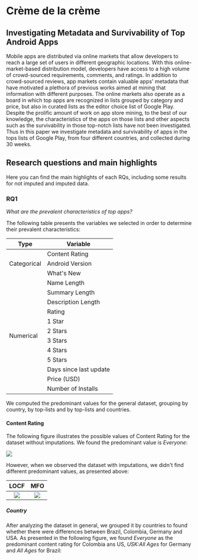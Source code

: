 # Crème de la crème
## Investigating Metadata and Survivability of Top Android Apps 

Mobile apps are distributed via online markets that allow developers to reach a large set of users in different geographic locations. With this online-market-based distribution model, developers have access to a high volume  of crowd-sourced requirements, comments, and ratings. In addition to crowd-sourced reviews, app markets contain valuable apps' metadata that have motivated a plethora of previous works  aimed at mining that information with different purposes. The online markets also operate as a board in which top apps are recognized in lists grouped by category and price, but also in curated lists as the editor choice list of Google Play. Despite the prolific amount of work on app store mining, to the best of our knowledge, the characteristics of the apps on those lists and other aspects such as the survivability in those top-notch lists have not been investigated. Thus in this paper we investigate metadata and survivability of apps in the tops lists of Google Play, from four different countries, and collected during 30 weeks. 

## Research questions and main highlights 
Here you can find the main highlights of each RQs, including some results for not imputed and imputed data.

### RQ1  
_What are the prevalent characteristics of top apps?_

The following table presents the variables we selected in order to determine their prevalent characteristics:   
  <table>
  <thead>
    <th>Type</th>
    <th>Variable</th>
  </thead>
  <tbody>
    <tr><td rowspan="3">Categorical</td><td>Content Rating</td></tr>
    <tr><td>Android Version</td></tr>
    <tr><td>What's New</td></tr>
    <tr><td rowspan="12">Numerical</td><td>Name Length</td></tr>
    <tr><td>Summary Length</td></tr>
    <tr><td>Description Length</td></tr>
    <tr><td>Rating</td></tr>
    <tr><td>1 Star</td></tr>
    <tr><td>2 Stars</td></tr>
    <tr><td>3 Stars</td></tr>
    <tr><td>4 Stars</td></tr>
    <tr><td>5 Stars</td></tr>
    <tr><td>Days since last update</td></tr>
    <tr><td>Price (USD)</td></tr>
    <tr><td>Number of Installs</td></tr>
  </tbody>
</table>

We computed the predominant values for the general dataset, grouping by country, by top-lists and by top-lists and countries.

#### Content Rating

The following figure illustrates the possible values of Content Rating for the dataset without imputations. We found the predominant value is _Everyone_:

![](/images/content_rating.png)  

However, when we observed the dataset with imputations, we didn't find different predominant values, as presented above:

 LOCF  | MFO 
:-------------------------:|:-------------------------:
![](/images/content_rating_locf.png) |![](/images/content_rating_mfo.png)


##### Country 

After analyzing the dataset in general, we grouped it by countries to found whether there were differences between Brazil, Colombia, Germany and USA. As presented in the following figure, we found _Everyone_ as the predominant content rating for Colombia ans US, _USK:All Ages_ for Germany and _All Ages_ for Brazil:

<script src="https://cdn.plot.ly/plotly-latest.min.js"></script>
<div id="dd797a7f-4647-44d8-bf1d-60544ffbb04a" class="plotly-graph-div" style="height:100%; width:100%;"></div>
<script type="text/javascript">
  window.PLOTLYENV=window.PLOTLYENV || {};
  if (document.getElementById("dd797a7f-4647-44d8-bf1d-60544ffbb04a")) {
  Plotly.newPlot(
  'dd797a7f-4647-44d8-bf1d-60544ffbb04a',
  [{"name": "br", "orientation": "h", "type": "bar", "x": [133118, 7079, 6333, 1516, 513, 126, 51], "y": ["All ages", "Rated 14+", "Rated 12+", "Rated 10+", "Rated 16+", "Rated 18+", "Unrated"]}, {"name": "co", "orientation": "h", "type": "bar", "x": [160332, 12807, 6672, 3018, 64, 34], "y": ["Everyone", "Teen", "Mature 17+", "Everyone 10+", "Unrated", "Adults only 18+"]}, {"name": "de", "orientation": "h", "type": "bar", "x": [146774, 8371, 5042, 3918, 1936, 51], "y": ["USK: All ages", "USK: Ages 12+", "USK: Ages 18+", "USK: Ages 6+", "USK: Ages 16+", "Unrated"]}, {"name": "us", "orientation": "h", "type": "bar", "x": [149275, 14338, 6508, 3007, 88, 70], "y": ["Everyone", "Teen", "Mature 17+", "Everyone 10+", "Adults only 18+", "Unrated"]}],
                        {"template": {"data": {"bar": [{"error_x": {"color": "#2a3f5f"}, "error_y": {"color": "#2a3f5f"}, "marker": {"line": {"color": "#E5ECF6", "width": 0.5}}, "type": "bar"}], "barpolar": [{"marker": {"line": {"color": "#E5ECF6", "width": 0.5}}, "type": "barpolar"}], "carpet": [{"aaxis": {"endlinecolor": "#2a3f5f", "gridcolor": "white", "linecolor": "white", "minorgridcolor": "white", "startlinecolor": "#2a3f5f"}, "baxis": {"endlinecolor": "#2a3f5f", "gridcolor": "white", "linecolor": "white", "minorgridcolor": "white", "startlinecolor": "#2a3f5f"}, "type": "carpet"}], "choropleth": [{"colorbar": {"outlinewidth": 0, "ticks": ""}, "type": "choropleth"}], "contour": [{"colorbar": {"outlinewidth": 0, "ticks": ""}, "colorscale": [[0.0, "#0d0887"], [0.1111111111111111, "#46039f"], [0.2222222222222222, "#7201a8"], [0.3333333333333333, "#9c179e"], [0.4444444444444444, "#bd3786"], [0.5555555555555556, "#d8576b"], [0.6666666666666666, "#ed7953"], [0.7777777777777778, "#fb9f3a"], [0.8888888888888888, "#fdca26"], [1.0, "#f0f921"]], "type": "contour"}], "contourcarpet": [{"colorbar": {"outlinewidth": 0, "ticks": ""}, "type": "contourcarpet"}], "heatmap": [{"colorbar": {"outlinewidth": 0, "ticks": ""}, "colorscale": [[0.0, "#0d0887"], [0.1111111111111111, "#46039f"], [0.2222222222222222, "#7201a8"], [0.3333333333333333, "#9c179e"], [0.4444444444444444, "#bd3786"], [0.5555555555555556, "#d8576b"], [0.6666666666666666, "#ed7953"], [0.7777777777777778, "#fb9f3a"], [0.8888888888888888, "#fdca26"], [1.0, "#f0f921"]], "type": "heatmap"}], "heatmapgl": [{"colorbar": {"outlinewidth": 0, "ticks": ""}, "colorscale": [[0.0, "#0d0887"], [0.1111111111111111, "#46039f"], [0.2222222222222222, "#7201a8"], [0.3333333333333333, "#9c179e"], [0.4444444444444444, "#bd3786"], [0.5555555555555556, "#d8576b"], [0.6666666666666666, "#ed7953"], [0.7777777777777778, "#fb9f3a"], [0.8888888888888888, "#fdca26"], [1.0, "#f0f921"]], "type": "heatmapgl"}], "histogram": [{"marker": {"colorbar": {"outlinewidth": 0, "ticks": ""}}, "type": "histogram"}], "histogram2d": [{"colorbar": {"outlinewidth": 0, "ticks": ""}, "colorscale": [[0.0, "#0d0887"], [0.1111111111111111, "#46039f"], [0.2222222222222222, "#7201a8"], [0.3333333333333333, "#9c179e"], [0.4444444444444444, "#bd3786"], [0.5555555555555556, "#d8576b"], [0.6666666666666666, "#ed7953"], [0.7777777777777778, "#fb9f3a"], [0.8888888888888888, "#fdca26"], [1.0, "#f0f921"]], "type": "histogram2d"}], "histogram2dcontour": [{"colorbar": {"outlinewidth": 0, "ticks": ""}, "colorscale": [[0.0, "#0d0887"], [0.1111111111111111, "#46039f"], [0.2222222222222222, "#7201a8"], [0.3333333333333333, "#9c179e"], [0.4444444444444444, "#bd3786"], [0.5555555555555556, "#d8576b"], [0.6666666666666666, "#ed7953"], [0.7777777777777778, "#fb9f3a"], [0.8888888888888888, "#fdca26"], [1.0, "#f0f921"]], "type": "histogram2dcontour"}], "mesh3d": [{"colorbar": {"outlinewidth": 0, "ticks": ""}, "type": "mesh3d"}], "parcoords": [{"line": {"colorbar": {"outlinewidth": 0, "ticks": ""}}, "type": "parcoords"}], "pie": [{"automargin": true, "type": "pie"}], "scatter": [{"marker": {"colorbar": {"outlinewidth": 0, "ticks": ""}}, "type": "scatter"}], "scatter3d": [{"line": {"colorbar": {"outlinewidth": 0, "ticks": ""}}, "marker": {"colorbar": {"outlinewidth": 0, "ticks": ""}}, "type": "scatter3d"}], "scattercarpet": [{"marker": {"colorbar": {"outlinewidth": 0, "ticks": ""}}, "type": "scattercarpet"}], "scattergeo": [{"marker": {"colorbar": {"outlinewidth": 0, "ticks": ""}}, "type": "scattergeo"}], "scattergl": [{"marker": {"colorbar": {"outlinewidth": 0, "ticks": ""}}, "type": "scattergl"}], "scattermapbox": [{"marker": {"colorbar": {"outlinewidth": 0, "ticks": ""}}, "type": "scattermapbox"}], "scatterpolar": [{"marker": {"colorbar": {"outlinewidth": 0, "ticks": ""}}, "type": "scatterpolar"}], "scatterpolargl": [{"marker": {"colorbar": {"outlinewidth": 0, "ticks": ""}}, "type": "scatterpolargl"}], "scatterternary": [{"marker": {"colorbar": {"outlinewidth": 0, "ticks": ""}}, "type": "scatterternary"}], "surface": [{"colorbar": {"outlinewidth": 0, "ticks": ""}, "colorscale": [[0.0, "#0d0887"], [0.1111111111111111, "#46039f"], [0.2222222222222222, "#7201a8"], [0.3333333333333333, "#9c179e"], [0.4444444444444444, "#bd3786"], [0.5555555555555556, "#d8576b"], [0.6666666666666666, "#ed7953"], [0.7777777777777778, "#fb9f3a"], [0.8888888888888888, "#fdca26"], [1.0, "#f0f921"]], "type": "surface"}], "table": [{"cells": {"fill": {"color": "#EBF0F8"}, "line": {"color": "white"}}, "header": {"fill": {"color": "#C8D4E3"}, "line": {"color": "white"}}, "type": "table"}]}, "layout": {"annotationdefaults": {"arrowcolor": "#2a3f5f", "arrowhead": 0, "arrowwidth": 1}, "coloraxis": {"colorbar": {"outlinewidth": 0, "ticks": ""}}, "colorscale": {"diverging": [[0, "#8e0152"], [0.1, "#c51b7d"], [0.2, "#de77ae"], [0.3, "#f1b6da"], [0.4, "#fde0ef"], [0.5, "#f7f7f7"], [0.6, "#e6f5d0"], [0.7, "#b8e186"], [0.8, "#7fbc41"], [0.9, "#4d9221"], [1, "#276419"]], "sequential": [[0.0, "#0d0887"], [0.1111111111111111, "#46039f"], [0.2222222222222222, "#7201a8"], [0.3333333333333333, "#9c179e"], [0.4444444444444444, "#bd3786"], [0.5555555555555556, "#d8576b"], [0.6666666666666666, "#ed7953"], [0.7777777777777778, "#fb9f3a"], [0.8888888888888888, "#fdca26"], [1.0, "#f0f921"]], "sequentialminus": [[0.0, "#0d0887"], [0.1111111111111111, "#46039f"], [0.2222222222222222, "#7201a8"], [0.3333333333333333, "#9c179e"], [0.4444444444444444, "#bd3786"], [0.5555555555555556, "#d8576b"], [0.6666666666666666, "#ed7953"], [0.7777777777777778, "#fb9f3a"], [0.8888888888888888, "#fdca26"], [1.0, "#f0f921"]]}, "colorway": ["#636efa", "#EF553B", "#00cc96", "#ab63fa", "#FFA15A", "#19d3f3", "#FF6692", "#B6E880", "#FF97FF", "#FECB52"], "font": {"color": "#2a3f5f"}, "geo": {"bgcolor": "white", "lakecolor": "white", "landcolor": "#E5ECF6", "showlakes": true, "showland": true, "subunitcolor": "white"}, "hoverlabel": {"align": "left"}, "hovermode": "closest", "mapbox": {"style": "light"}, "paper_bgcolor": "white", "plot_bgcolor": "#E5ECF6", "polar": {"angularaxis": {"gridcolor": "white", "linecolor": "white", "ticks": ""}, "bgcolor": "#E5ECF6", "radialaxis": {"gridcolor": "white", "linecolor": "white", "ticks": ""}}, "scene": {"xaxis": {"backgroundcolor": "#E5ECF6", "gridcolor": "white", "gridwidth": 2, "linecolor": "white", "showbackground": true, "ticks": "", "zerolinecolor": "white"}, "yaxis": {"backgroundcolor": "#E5ECF6", "gridcolor": "white", "gridwidth": 2, "linecolor": "white", "showbackground": true, "ticks": "", "zerolinecolor": "white"}, "zaxis": {"backgroundcolor": "#E5ECF6", "gridcolor": "white", "gridwidth": 2, "linecolor": "white", "showbackground": true, "ticks": "", "zerolinecolor": "white"}}, "shapedefaults": {"line": {"color": "#2a3f5f"}}, "ternary": {"aaxis": {"gridcolor": "white", "linecolor": "white", "ticks": ""}, "baxis": {"gridcolor": "white", "linecolor": "white", "ticks": ""}, "bgcolor": "#E5ECF6", "caxis": {"gridcolor": "white", "linecolor": "white", "ticks": ""}}, "title": {"x": 0.05}, "xaxis": {"automargin": true, "gridcolor": "white", "linecolor": "white", "ticks": "", "title": {"standoff": 15}, "zerolinecolor": "white", "zerolinewidth": 2}, "yaxis": {"automargin": true, "gridcolor": "white", "linecolor": "white", "ticks": "", "title": {"standoff": 15}, "zerolinecolor": "white", "zerolinewidth": 2}}}, "title": {"text": "Content Rating"}, "updatemenus": [{"buttons": [{"args": [{"visible": [true, true, true, true]}], "label": "All", "method": "update"}, {"args": [{"visible": [true, false, false, false]}], "label": "br", "method": "update"}, {"args": [{"visible": [false, true, false, false]}], "label": "co", "method": "update"}, {"args": [{"visible": [false, false, true, false]}], "label": "de", "method": "update"}, {"args": [{"visible": [false, false, false, true]}], "label": "us", "method": "update"}], "direction": "down", "pad": {"r": 10, "t": 10}, "showactive": true, "x": 0.1, "xanchor": "left", "y": 1.1, "yanchor": "top"}]},
                        {"responsive": true}
                    )
                };                
</script>

Nevertheless, the predominant values for the dataset with imputations is the same:

- Content Rating, grouped by country, possible values for dataset with LOCF imputation can be found here: [Content Rating LOCF](https://htmlpreview.github.io/?https://github.com/cremedelacremetop/cremedelacreme/blob/gh-pages/htmls/LOCF_content_rating_country.html)

- Content Rating, grouped by country, possible values for dataset with MFO imputation can be found here: [Content Rating MFO](https://htmlpreview.github.io/?https://github.com/cremedelacremetop/cremedelacreme/blob/gh-pages/htmls/MFO_content_rating_country.html)

##### Top-lists

Similarly, when analyzing by top-lists, we analyzed if Top free, Top selling and the Editor choice had differences. We found the predominant content rating is _Everyone_ for all top-lists, as depicted in the following figure:


<script src="https://cdn.plot.ly/plotly-latest.min.js"></script>
<div id="51b537f9-a62a-4aa3-9494-c23348ac90b1" class="plotly-graph-div" style="height:100%; width:100%;"></div>
<script type="text/javascript">
           window.PLOTLYENV=window.PLOTLYENV || {};
           if (document.getElementById("51b537f9-a62a-4aa3-9494-c23348ac90b1")) {
           Plotly.newPlot(
           '51b537f9-a62a-4aa3-9494-c23348ac90b1',
           [{"name": "editorChoice", "orientation": "h", "type": "bar", "x": [2153, 1099, 1047, 328, 152, 118, 90, 58, 29, 26], "y": ["Everyone", "All ages", "USK: All ages", "Teen", "USK: Ages 12+", "Rated 12+", "USK: Ages 16+", "Rated 14+", "Rated 16+", "Everyone 10+"]}, {"name": "topFree", "orientation": "h", "type": "bar", "x": [164394, 84768, 83459, 19080, 10067, 6370, 6056, 5180, 4312, 3644, 3009, 1536, 925, 341, 127, 116, 40], "y": ["Everyone", "All ages", "USK: All ages", "Teen", "Mature 17+", "USK: Ages 12+", "Rated 14+", "Rated 12+", "USK: Ages 18+", "Everyone 10+", "USK: Ages 6+", "USK: Ages 16+", "Rated 10+", "Rated 16+", "Unrated", "Adults only 18+", "Rated 18+"]}, {"name": "topSelling", "orientation": "h", "type": "bar", "x": [143060, 62268, 47251, 7737, 3113, 2355, 1849, 1035, 965, 909, 730, 591, 310, 143, 109, 86, 6], "y": ["Everyone", "USK: All ages", "All ages", "Teen", "Mature 17+", "Everyone 10+", "USK: Ages 12+", "Rated 12+", "Rated 14+", "USK: Ages 6+", "USK: Ages 18+", "Rated 10+", "USK: Ages 16+", "Rated 16+", "Unrated", "Rated 18+", "Adults only 18+"]}],
                        {"template": {"data": {"bar": [{"error_x": {"color": "#2a3f5f"}, "error_y": {"color": "#2a3f5f"}, "marker": {"line": {"color": "#E5ECF6", "width": 0.5}}, "type": "bar"}], "barpolar": [{"marker": {"line": {"color": "#E5ECF6", "width": 0.5}}, "type": "barpolar"}], "carpet": [{"aaxis": {"endlinecolor": "#2a3f5f", "gridcolor": "white", "linecolor": "white", "minorgridcolor": "white", "startlinecolor": "#2a3f5f"}, "baxis": {"endlinecolor": "#2a3f5f", "gridcolor": "white", "linecolor": "white", "minorgridcolor": "white", "startlinecolor": "#2a3f5f"}, "type": "carpet"}], "choropleth": [{"colorbar": {"outlinewidth": 0, "ticks": ""}, "type": "choropleth"}], "contour": [{"colorbar": {"outlinewidth": 0, "ticks": ""}, "colorscale": [[0.0, "#0d0887"], [0.1111111111111111, "#46039f"], [0.2222222222222222, "#7201a8"], [0.3333333333333333, "#9c179e"], [0.4444444444444444, "#bd3786"], [0.5555555555555556, "#d8576b"], [0.6666666666666666, "#ed7953"], [0.7777777777777778, "#fb9f3a"], [0.8888888888888888, "#fdca26"], [1.0, "#f0f921"]], "type": "contour"}], "contourcarpet": [{"colorbar": {"outlinewidth": 0, "ticks": ""}, "type": "contourcarpet"}], "heatmap": [{"colorbar": {"outlinewidth": 0, "ticks": ""}, "colorscale": [[0.0, "#0d0887"], [0.1111111111111111, "#46039f"], [0.2222222222222222, "#7201a8"], [0.3333333333333333, "#9c179e"], [0.4444444444444444, "#bd3786"], [0.5555555555555556, "#d8576b"], [0.6666666666666666, "#ed7953"], [0.7777777777777778, "#fb9f3a"], [0.8888888888888888, "#fdca26"], [1.0, "#f0f921"]], "type": "heatmap"}], "heatmapgl": [{"colorbar": {"outlinewidth": 0, "ticks": ""}, "colorscale": [[0.0, "#0d0887"], [0.1111111111111111, "#46039f"], [0.2222222222222222, "#7201a8"], [0.3333333333333333, "#9c179e"], [0.4444444444444444, "#bd3786"], [0.5555555555555556, "#d8576b"], [0.6666666666666666, "#ed7953"], [0.7777777777777778, "#fb9f3a"], [0.8888888888888888, "#fdca26"], [1.0, "#f0f921"]], "type": "heatmapgl"}], "histogram": [{"marker": {"colorbar": {"outlinewidth": 0, "ticks": ""}}, "type": "histogram"}], "histogram2d": [{"colorbar": {"outlinewidth": 0, "ticks": ""}, "colorscale": [[0.0, "#0d0887"], [0.1111111111111111, "#46039f"], [0.2222222222222222, "#7201a8"], [0.3333333333333333, "#9c179e"], [0.4444444444444444, "#bd3786"], [0.5555555555555556, "#d8576b"], [0.6666666666666666, "#ed7953"], [0.7777777777777778, "#fb9f3a"], [0.8888888888888888, "#fdca26"], [1.0, "#f0f921"]], "type": "histogram2d"}], "histogram2dcontour": [{"colorbar": {"outlinewidth": 0, "ticks": ""}, "colorscale": [[0.0, "#0d0887"], [0.1111111111111111, "#46039f"], [0.2222222222222222, "#7201a8"], [0.3333333333333333, "#9c179e"], [0.4444444444444444, "#bd3786"], [0.5555555555555556, "#d8576b"], [0.6666666666666666, "#ed7953"], [0.7777777777777778, "#fb9f3a"], [0.8888888888888888, "#fdca26"], [1.0, "#f0f921"]], "type": "histogram2dcontour"}], "mesh3d": [{"colorbar": {"outlinewidth": 0, "ticks": ""}, "type": "mesh3d"}], "parcoords": [{"line": {"colorbar": {"outlinewidth": 0, "ticks": ""}}, "type": "parcoords"}], "pie": [{"automargin": true, "type": "pie"}], "scatter": [{"marker": {"colorbar": {"outlinewidth": 0, "ticks": ""}}, "type": "scatter"}], "scatter3d": [{"line": {"colorbar": {"outlinewidth": 0, "ticks": ""}}, "marker": {"colorbar": {"outlinewidth": 0, "ticks": ""}}, "type": "scatter3d"}], "scattercarpet": [{"marker": {"colorbar": {"outlinewidth": 0, "ticks": ""}}, "type": "scattercarpet"}], "scattergeo": [{"marker": {"colorbar": {"outlinewidth": 0, "ticks": ""}}, "type": "scattergeo"}], "scattergl": [{"marker": {"colorbar": {"outlinewidth": 0, "ticks": ""}}, "type": "scattergl"}], "scattermapbox": [{"marker": {"colorbar": {"outlinewidth": 0, "ticks": ""}}, "type": "scattermapbox"}], "scatterpolar": [{"marker": {"colorbar": {"outlinewidth": 0, "ticks": ""}}, "type": "scatterpolar"}], "scatterpolargl": [{"marker": {"colorbar": {"outlinewidth": 0, "ticks": ""}}, "type": "scatterpolargl"}], "scatterternary": [{"marker": {"colorbar": {"outlinewidth": 0, "ticks": ""}}, "type": "scatterternary"}], "surface": [{"colorbar": {"outlinewidth": 0, "ticks": ""}, "colorscale": [[0.0, "#0d0887"], [0.1111111111111111, "#46039f"], [0.2222222222222222, "#7201a8"], [0.3333333333333333, "#9c179e"], [0.4444444444444444, "#bd3786"], [0.5555555555555556, "#d8576b"], [0.6666666666666666, "#ed7953"], [0.7777777777777778, "#fb9f3a"], [0.8888888888888888, "#fdca26"], [1.0, "#f0f921"]], "type": "surface"}], "table": [{"cells": {"fill": {"color": "#EBF0F8"}, "line": {"color": "white"}}, "header": {"fill": {"color": "#C8D4E3"}, "line": {"color": "white"}}, "type": "table"}]}, "layout": {"annotationdefaults": {"arrowcolor": "#2a3f5f", "arrowhead": 0, "arrowwidth": 1}, "coloraxis": {"colorbar": {"outlinewidth": 0, "ticks": ""}}, "colorscale": {"diverging": [[0, "#8e0152"], [0.1, "#c51b7d"], [0.2, "#de77ae"], [0.3, "#f1b6da"], [0.4, "#fde0ef"], [0.5, "#f7f7f7"], [0.6, "#e6f5d0"], [0.7, "#b8e186"], [0.8, "#7fbc41"], [0.9, "#4d9221"], [1, "#276419"]], "sequential": [[0.0, "#0d0887"], [0.1111111111111111, "#46039f"], [0.2222222222222222, "#7201a8"], [0.3333333333333333, "#9c179e"], [0.4444444444444444, "#bd3786"], [0.5555555555555556, "#d8576b"], [0.6666666666666666, "#ed7953"], [0.7777777777777778, "#fb9f3a"], [0.8888888888888888, "#fdca26"], [1.0, "#f0f921"]], "sequentialminus": [[0.0, "#0d0887"], [0.1111111111111111, "#46039f"], [0.2222222222222222, "#7201a8"], [0.3333333333333333, "#9c179e"], [0.4444444444444444, "#bd3786"], [0.5555555555555556, "#d8576b"], [0.6666666666666666, "#ed7953"], [0.7777777777777778, "#fb9f3a"], [0.8888888888888888, "#fdca26"], [1.0, "#f0f921"]]}, "colorway": ["#636efa", "#EF553B", "#00cc96", "#ab63fa", "#FFA15A", "#19d3f3", "#FF6692", "#B6E880", "#FF97FF", "#FECB52"], "font": {"color": "#2a3f5f"}, "geo": {"bgcolor": "white", "lakecolor": "white", "landcolor": "#E5ECF6", "showlakes": true, "showland": true, "subunitcolor": "white"}, "hoverlabel": {"align": "left"}, "hovermode": "closest", "mapbox": {"style": "light"}, "paper_bgcolor": "white", "plot_bgcolor": "#E5ECF6", "polar": {"angularaxis": {"gridcolor": "white", "linecolor": "white", "ticks": ""}, "bgcolor": "#E5ECF6", "radialaxis": {"gridcolor": "white", "linecolor": "white", "ticks": ""}}, "scene": {"xaxis": {"backgroundcolor": "#E5ECF6", "gridcolor": "white", "gridwidth": 2, "linecolor": "white", "showbackground": true, "ticks": "", "zerolinecolor": "white"}, "yaxis": {"backgroundcolor": "#E5ECF6", "gridcolor": "white", "gridwidth": 2, "linecolor": "white", "showbackground": true, "ticks": "", "zerolinecolor": "white"}, "zaxis": {"backgroundcolor": "#E5ECF6", "gridcolor": "white", "gridwidth": 2, "linecolor": "white", "showbackground": true, "ticks": "", "zerolinecolor": "white"}}, "shapedefaults": {"line": {"color": "#2a3f5f"}}, "ternary": {"aaxis": {"gridcolor": "white", "linecolor": "white", "ticks": ""}, "baxis": {"gridcolor": "white", "linecolor": "white", "ticks": ""}, "bgcolor": "#E5ECF6", "caxis": {"gridcolor": "white", "linecolor": "white", "ticks": ""}}, "title": {"x": 0.05}, "xaxis": {"automargin": true, "gridcolor": "white", "linecolor": "white", "ticks": "", "title": {"standoff": 15}, "zerolinecolor": "white", "zerolinewidth": 2}, "yaxis": {"automargin": true, "gridcolor": "white", "linecolor": "white", "ticks": "", "title": {"standoff": 15}, "zerolinecolor": "white", "zerolinewidth": 2}}}, "title": {"text": "Content Rating"}, "updatemenus": [{"buttons": [{"args": [{"visible": [true, true, true]}], "label": "All", "method": "update"}, {"args": [{"visible": [true, false, false]}], "label": "editorChoice", "method": "update"}, {"args": [{"visible": [false, true, false]}], "label": "topFree", "method": "update"}, {"args": [{"visible": [false, false, true]}], "label": "topSelling", "method": "update"}], "direction": "down", "pad": {"r": 10, "t": 10}, "showactive": true, "x": 0.1, "xanchor": "left", "y": 1.1, "yanchor": "top"}]},
                        {"responsive": true}
                    )
                };                
</script>

In addition, we found the same predominant content rating when using the dataset with imputations:

- Content Rating, grouped by top, possible values for dataset with MFO imputation can be found here: [Content Rating MFO](https://htmlpreview.github.io/?https://github.com/cremedelacremetop/cremedelacreme/blob/gh-pages/htmls/MFO_content_rating_top.html)

- Content Rating, grouped by top, possible values for dataset with LOCF imputation can be found here: [Content Rating LOCF](https://htmlpreview.github.io/?https://github.com/cremedelacremetop/cremedelacreme/blob/gh-pages/htmls/LOCF_content_rating_top.html)

In conclusion, no matter if we are analyzing Top Free, Top selling or Editor choice, the predominant content rating is _Everyone_.

##### Country and Top-lists

Finally, we grouped by country and top-lists, as depicted in the following figure:

<script src="https://cdn.plot.ly/plotly-latest.min.js"></script>
<div id="33e79995-a3f0-4756-8d03-2cbcf2ad3c4e" class="plotly-graph-div" style="height:100%; width:100%;"></div>
<script type="text/javascript">
  window.PLOTLYENV=window.PLOTLYENV || {};
  if (document.getElementById("33e79995-a3f0-4756-8d03-2cbcf2ad3c4e")) {
  Plotly.newPlot(
  '33e79995-a3f0-4756-8d03-2cbcf2ad3c4e',
  [{"name": "('editorChoice', 'br')", "orientation": "h", "type": "bar", "x": [1099, 118, 58, 29], "y": ["All ages", "Rated 12+", "Rated 14+", "Rated 16+"]}, {"name": "('editorChoice', 'co')", "orientation": "h", "type": "bar", "x": [976, 164, 13], "y": ["Everyone", "Teen", "Everyone 10+"]}, {"name": "('editorChoice', 'de')", "orientation": "h", "type": "bar", "x": [1047, 152, 90], "y": ["USK: All ages", "USK: Ages 12+", "USK: Ages 16+"]}, {"name": "('editorChoice', 'us')", "orientation": "h", "type": "bar", "x": [1177, 164, 13], "y": ["Everyone", "Teen", "Everyone 10+"]}, {"name": "('topFree', 'br')", "orientation": "h", "type": "bar", "x": [84768, 6056, 5180, 925, 341, 40, 32], "y": ["All ages", "Rated 14+", "Rated 12+", "Rated 10+", "Rated 16+", "Rated 18+", "Unrated"]}, {"name": "('topFree', 'co')", "orientation": "h", "type": "bar", "x": [83071, 8570, 5031, 1811, 29, 28], "y": ["Everyone", "Teen", "Mature 17+", "Everyone 10+", "Adults only 18+", "Unrated"]}, {"name": "('topFree', 'de')", "orientation": "h", "type": "bar", "x": [83459, 6370, 4312, 3009, 1536, 34], "y": ["USK: All ages", "USK: Ages 12+", "USK: Ages 18+", "USK: Ages 6+", "USK: Ages 16+", "Unrated"]}, {"name": "('topFree', 'us')", "orientation": "h", "type": "bar", "x": [81323, 10510, 5036, 1833, 87, 33], "y": ["Everyone", "Teen", "Mature 17+", "Everyone 10+", "Adults only 18+", "Unrated"]}, {"name": "('topSelling', 'br')", "orientation": "h", "type": "bar", "x": [47251, 1035, 965, 591, 143, 86, 19], "y": ["All ages", "Rated 12+", "Rated 14+", "Rated 10+", "Rated 16+", "Rated 18+", "Unrated"]}, {"name": "('topSelling', 'co')", "orientation": "h", "type": "bar", "x": [76285, 4073, 1641, 1194, 36, 5], "y": ["Everyone", "Teen", "Mature 17+", "Everyone 10+", "Unrated", "Adults only 18+"]}, {"name": "('topSelling', 'de')", "orientation": "h", "type": "bar", "x": [62268, 1849, 909, 730, 310, 17], "y": ["USK: All ages", "USK: Ages 12+", "USK: Ages 6+", "USK: Ages 18+", "USK: Ages 16+", "Unrated"]}, {"name": "('topSelling', 'us')", "orientation": "h", "type": "bar", "x": [66775, 3664, 1472, 1161, 37, 1], "y": ["Everyone", "Teen", "Mature 17+", "Everyone 10+", "Unrated", "Adults only 18+"]}],
                        {"template": {"data": {"bar": [{"error_x": {"color": "#2a3f5f"}, "error_y": {"color": "#2a3f5f"}, "marker": {"line": {"color": "#E5ECF6", "width": 0.5}}, "type": "bar"}], "barpolar": [{"marker": {"line": {"color": "#E5ECF6", "width": 0.5}}, "type": "barpolar"}], "carpet": [{"aaxis": {"endlinecolor": "#2a3f5f", "gridcolor": "white", "linecolor": "white", "minorgridcolor": "white", "startlinecolor": "#2a3f5f"}, "baxis": {"endlinecolor": "#2a3f5f", "gridcolor": "white", "linecolor": "white", "minorgridcolor": "white", "startlinecolor": "#2a3f5f"}, "type": "carpet"}], "choropleth": [{"colorbar": {"outlinewidth": 0, "ticks": ""}, "type": "choropleth"}], "contour": [{"colorbar": {"outlinewidth": 0, "ticks": ""}, "colorscale": [[0.0, "#0d0887"], [0.1111111111111111, "#46039f"], [0.2222222222222222, "#7201a8"], [0.3333333333333333, "#9c179e"], [0.4444444444444444, "#bd3786"], [0.5555555555555556, "#d8576b"], [0.6666666666666666, "#ed7953"], [0.7777777777777778, "#fb9f3a"], [0.8888888888888888, "#fdca26"], [1.0, "#f0f921"]], "type": "contour"}], "contourcarpet": [{"colorbar": {"outlinewidth": 0, "ticks": ""}, "type": "contourcarpet"}], "heatmap": [{"colorbar": {"outlinewidth": 0, "ticks": ""}, "colorscale": [[0.0, "#0d0887"], [0.1111111111111111, "#46039f"], [0.2222222222222222, "#7201a8"], [0.3333333333333333, "#9c179e"], [0.4444444444444444, "#bd3786"], [0.5555555555555556, "#d8576b"], [0.6666666666666666, "#ed7953"], [0.7777777777777778, "#fb9f3a"], [0.8888888888888888, "#fdca26"], [1.0, "#f0f921"]], "type": "heatmap"}], "heatmapgl": [{"colorbar": {"outlinewidth": 0, "ticks": ""}, "colorscale": [[0.0, "#0d0887"], [0.1111111111111111, "#46039f"], [0.2222222222222222, "#7201a8"], [0.3333333333333333, "#9c179e"], [0.4444444444444444, "#bd3786"], [0.5555555555555556, "#d8576b"], [0.6666666666666666, "#ed7953"], [0.7777777777777778, "#fb9f3a"], [0.8888888888888888, "#fdca26"], [1.0, "#f0f921"]], "type": "heatmapgl"}], "histogram": [{"marker": {"colorbar": {"outlinewidth": 0, "ticks": ""}}, "type": "histogram"}], "histogram2d": [{"colorbar": {"outlinewidth": 0, "ticks": ""}, "colorscale": [[0.0, "#0d0887"], [0.1111111111111111, "#46039f"], [0.2222222222222222, "#7201a8"], [0.3333333333333333, "#9c179e"], [0.4444444444444444, "#bd3786"], [0.5555555555555556, "#d8576b"], [0.6666666666666666, "#ed7953"], [0.7777777777777778, "#fb9f3a"], [0.8888888888888888, "#fdca26"], [1.0, "#f0f921"]], "type": "histogram2d"}], "histogram2dcontour": [{"colorbar": {"outlinewidth": 0, "ticks": ""}, "colorscale": [[0.0, "#0d0887"], [0.1111111111111111, "#46039f"], [0.2222222222222222, "#7201a8"], [0.3333333333333333, "#9c179e"], [0.4444444444444444, "#bd3786"], [0.5555555555555556, "#d8576b"], [0.6666666666666666, "#ed7953"], [0.7777777777777778, "#fb9f3a"], [0.8888888888888888, "#fdca26"], [1.0, "#f0f921"]], "type": "histogram2dcontour"}], "mesh3d": [{"colorbar": {"outlinewidth": 0, "ticks": ""}, "type": "mesh3d"}], "parcoords": [{"line": {"colorbar": {"outlinewidth": 0, "ticks": ""}}, "type": "parcoords"}], "pie": [{"automargin": true, "type": "pie"}], "scatter": [{"marker": {"colorbar": {"outlinewidth": 0, "ticks": ""}}, "type": "scatter"}], "scatter3d": [{"line": {"colorbar": {"outlinewidth": 0, "ticks": ""}}, "marker": {"colorbar": {"outlinewidth": 0, "ticks": ""}}, "type": "scatter3d"}], "scattercarpet": [{"marker": {"colorbar": {"outlinewidth": 0, "ticks": ""}}, "type": "scattercarpet"}], "scattergeo": [{"marker": {"colorbar": {"outlinewidth": 0, "ticks": ""}}, "type": "scattergeo"}], "scattergl": [{"marker": {"colorbar": {"outlinewidth": 0, "ticks": ""}}, "type": "scattergl"}], "scattermapbox": [{"marker": {"colorbar": {"outlinewidth": 0, "ticks": ""}}, "type": "scattermapbox"}], "scatterpolar": [{"marker": {"colorbar": {"outlinewidth": 0, "ticks": ""}}, "type": "scatterpolar"}], "scatterpolargl": [{"marker": {"colorbar": {"outlinewidth": 0, "ticks": ""}}, "type": "scatterpolargl"}], "scatterternary": [{"marker": {"colorbar": {"outlinewidth": 0, "ticks": ""}}, "type": "scatterternary"}], "surface": [{"colorbar": {"outlinewidth": 0, "ticks": ""}, "colorscale": [[0.0, "#0d0887"], [0.1111111111111111, "#46039f"], [0.2222222222222222, "#7201a8"], [0.3333333333333333, "#9c179e"], [0.4444444444444444, "#bd3786"], [0.5555555555555556, "#d8576b"], [0.6666666666666666, "#ed7953"], [0.7777777777777778, "#fb9f3a"], [0.8888888888888888, "#fdca26"], [1.0, "#f0f921"]], "type": "surface"}], "table": [{"cells": {"fill": {"color": "#EBF0F8"}, "line": {"color": "white"}}, "header": {"fill": {"color": "#C8D4E3"}, "line": {"color": "white"}}, "type": "table"}]}, "layout": {"annotationdefaults": {"arrowcolor": "#2a3f5f", "arrowhead": 0, "arrowwidth": 1}, "coloraxis": {"colorbar": {"outlinewidth": 0, "ticks": ""}}, "colorscale": {"diverging": [[0, "#8e0152"], [0.1, "#c51b7d"], [0.2, "#de77ae"], [0.3, "#f1b6da"], [0.4, "#fde0ef"], [0.5, "#f7f7f7"], [0.6, "#e6f5d0"], [0.7, "#b8e186"], [0.8, "#7fbc41"], [0.9, "#4d9221"], [1, "#276419"]], "sequential": [[0.0, "#0d0887"], [0.1111111111111111, "#46039f"], [0.2222222222222222, "#7201a8"], [0.3333333333333333, "#9c179e"], [0.4444444444444444, "#bd3786"], [0.5555555555555556, "#d8576b"], [0.6666666666666666, "#ed7953"], [0.7777777777777778, "#fb9f3a"], [0.8888888888888888, "#fdca26"], [1.0, "#f0f921"]], "sequentialminus": [[0.0, "#0d0887"], [0.1111111111111111, "#46039f"], [0.2222222222222222, "#7201a8"], [0.3333333333333333, "#9c179e"], [0.4444444444444444, "#bd3786"], [0.5555555555555556, "#d8576b"], [0.6666666666666666, "#ed7953"], [0.7777777777777778, "#fb9f3a"], [0.8888888888888888, "#fdca26"], [1.0, "#f0f921"]]}, "colorway": ["#636efa", "#EF553B", "#00cc96", "#ab63fa", "#FFA15A", "#19d3f3", "#FF6692", "#B6E880", "#FF97FF", "#FECB52"], "font": {"color": "#2a3f5f"}, "geo": {"bgcolor": "white", "lakecolor": "white", "landcolor": "#E5ECF6", "showlakes": true, "showland": true, "subunitcolor": "white"}, "hoverlabel": {"align": "left"}, "hovermode": "closest", "mapbox": {"style": "light"}, "paper_bgcolor": "white", "plot_bgcolor": "#E5ECF6", "polar": {"angularaxis": {"gridcolor": "white", "linecolor": "white", "ticks": ""}, "bgcolor": "#E5ECF6", "radialaxis": {"gridcolor": "white", "linecolor": "white", "ticks": ""}}, "scene": {"xaxis": {"backgroundcolor": "#E5ECF6", "gridcolor": "white", "gridwidth": 2, "linecolor": "white", "showbackground": true, "ticks": "", "zerolinecolor": "white"}, "yaxis": {"backgroundcolor": "#E5ECF6", "gridcolor": "white", "gridwidth": 2, "linecolor": "white", "showbackground": true, "ticks": "", "zerolinecolor": "white"}, "zaxis": {"backgroundcolor": "#E5ECF6", "gridcolor": "white", "gridwidth": 2, "linecolor": "white", "showbackground": true, "ticks": "", "zerolinecolor": "white"}}, "shapedefaults": {"line": {"color": "#2a3f5f"}}, "ternary": {"aaxis": {"gridcolor": "white", "linecolor": "white", "ticks": ""}, "baxis": {"gridcolor": "white", "linecolor": "white", "ticks": ""}, "bgcolor": "#E5ECF6", "caxis": {"gridcolor": "white", "linecolor": "white", "ticks": ""}}, "title": {"x": 0.05}, "xaxis": {"automargin": true, "gridcolor": "white", "linecolor": "white", "ticks": "", "title": {"standoff": 15}, "zerolinecolor": "white", "zerolinewidth": 2}, "yaxis": {"automargin": true, "gridcolor": "white", "linecolor": "white", "ticks": "", "title": {"standoff": 15}, "zerolinecolor": "white", "zerolinewidth": 2}}}, "title": {"text": "Content Rating"}, "updatemenus": [{"buttons": [{"args": [{"visible": [true, true, true, true, true, true, true, true, true, true, true, true]}], "label": "All", "method": "update"}, {"args": [{"visible": [true, false, false, false, false, false, false, false, false, false, false, false]}], "label": "('editorChoice', 'br')", "method": "update"}, {"args": [{"visible": [false, true, false, false, false, false, false, false, false, false, false, false]}], "label": "('editorChoice', 'co')", "method": "update"}, {"args": [{"visible": [false, false, true, false, false, false, false, false, false, false, false, false]}], "label": "('editorChoice', 'de')", "method": "update"}, {"args": [{"visible": [false, false, false, true, false, false, false, false, false, false, false, false]}], "label": "('editorChoice', 'us')", "method": "update"}, {"args": [{"visible": [false, false, false, false, true, false, false, false, false, false, false, false]}], "label": "('topFree', 'br')", "method": "update"}, {"args": [{"visible": [false, false, false, false, false, true, false, false, false, false, false, false]}], "label": "('topFree', 'co')", "method": "update"}, {"args": [{"visible": [false, false, false, false, false, false, true, false, false, false, false, false]}], "label": "('topFree', 'de')", "method": "update"}, {"args": [{"visible": [false, false, false, false, false, false, false, true, false, false, false, false]}], "label": "('topFree', 'us')", "method": "update"}, {"args": [{"visible": [false, false, false, false, false, false, false, false, true, false, false, false]}], "label": "('topSelling', 'br')", "method": "update"}, {"args": [{"visible": [false, false, false, false, false, false, false, false, false, true, false, false]}], "label": "('topSelling', 'co')", "method": "update"}, {"args": [{"visible": [false, false, false, false, false, false, false, false, false, false, true, false]}], "label": "('topSelling', 'de')", "method": "update"}, {"args": [{"visible": [false, false, false, false, false, false, false, false, false, false, false, true]}], "label": "('topSelling', 'us')", "method": "update"}], "direction": "down", "pad": {"r": 10, "t": 10}, "showactive": true, "x": 0.1, "xanchor": "left", "y": 1.1, "yanchor": "top"}]},
                        {"responsive": true}
                    )
                };               
</script>

We found the predominant value is still _Everyone_ for all the groups. However, this changes when using the datasets with imputations, as presented here:

- Content Rating, grouped by country and top, possible values for dataset with MFO imputation can be found here: [Content Rating MFO](https://htmlpreview.github.io/?https://github.com/cremedelacremetop/cremedelacreme/blob/gh-pages/htmls/MFO_content_rating_group.html)

- Content Rating, grouped by country and top, possible values for dataset with LOCF imputation can be found here: [Content Rating LOCF](https://htmlpreview.github.io/?https://github.com/cremedelacremetop/cremedelacreme/blob/gh-pages/htmls/LOCF_content_rating_group.html)

Editor choice in Colombia dissapeared, because it had more than 4 missing weeks. Thus, even when the behavior is the same for the rest of the groups, the group for Colombia and Editor choice is missing, in consequence, we cannot conclude that _Everyone_ is the predominant for all groups.

#### Android Version

Regarding Android Version, the following figures illustrate the possible values for the dataset without imputations, with LOCF imputation and MFO imputation:

![](/images/android_version.png)  

 LOCF  | MFO 
:-------------------------:|:-------------------------:
![](/images/android_version_locf.png) |![](/images/android_version_mfo.png)


Android Version is _Ice Cream Sandwich and up_, followed by _Jelly Bean and up_ and, finally, _Varies with device_:

However, as it is possible to see, we didn't find differences in predominant android version. Thus, it doesn't matter if the dataset has imputations or not, in general, it always have _Ice Cream Sandwich and up_ as predomimant android version.

**Main highlights:** for categorical and some numerical variables, there are no differences across countries. Despite this, regarding rating, amount of stars, number of installs and price, differences are relevant. Predominant characteristics of categorical variables remain the same even if we analyze at top-list or country level, with the exception of _Android version_ for Editor Choice. However, predominant variables of numeric variables change mostly across top lists, in particular when dealing with editor choice, despite this, they also change across countries but at a minor rate. Besides, we can conclude that numerical variables related to _length_ do not show relevant differences, but variables related to _rating_ and _amount of stars_ showed large differences in all the cases, no matter the level (top,-list country or top-list-and-country level). In addition, _price_, _number of installs_ and _days since last update_ vary when different combinations across tops and countries are made. Then, when grouping tops and countries, prevailing characteristics differ.

### RQ2  
_Do top apps' predominant characteristics change over time?_

**Main highlights:** after analyzing the data at different time intervals, we conclude that _content rating_, _Android version_, _name length_, _description length_ and _days since last update_ remain consistent among time. However,  _what's new_, _summary length_ and _price_ tend to evolve mostly at the final weeks of the analysis period. _Number of install_ stabilizes at the end and, lastly, _rating_ changes values constantly.

### RQ3  
_What are the top-list survivability patterns exhibited by the analyzed apps?_

To answer this question for each app we analyzed some survivability events to understand survivability behavior patterns in the analyzed apps for some granularities (Country, top, category). 

#### TLO 
A TLO indicates the number of survivability events for an app.

##### Country 
_TLO(Country)_ distributions by country are all different, except USA and colombia, but all the differences were negligible. As it is possible to se in the next figures all the distributtions were similar between not imputed data and imputations
           
![](/images/TLO_country.png)  

*TLO distribution for each country for not imputed data*

 LOCF | MFO 
:-------------------------:|:-------------------------:
![](/images/TLO_country_LOCF.png) |![](/images/TLO_country_MFO.png)


For not imputed data and imputed data, we got these results:

  Comparision | H0 rejected | Cliff's delta size
:-----------------:|:-----------------:|:-----------------:
  BR vs CO |True | Negligible 
  BR vs DE |True | Negligible 
  BR vs US |True | Negligible 
  CO vs DE |True | Negligible 
  CO vs US |False|  --
  DE vs US |True | Negligible 

##### Top

_TLO(Top)_ distributions by top are all different and no difference was considerable. In the next figures you can it is possible to see the TLO distribution by top and for each dataset (not imputed and imputed dataset), as we pointed out, there is no significant differences  between each image,

![](/images/TLO_top.png)  
*TLO distribution by top-list for not imputed data*

 LOCF  | MFO 
:-------------------------:|:-------------------------:
![](/images/TLO_top_LOCF.png) |![](/images/TLO_top_MFO.png)

When we compared each pair of distributions with the respective comparisons, we found that all were different. These results are presented in the next table. It is worth mention that for the imputed data and not imputed data we obtain the same results. 


  Comparision | H0 rejected | Cliff's delta size
:-----------------:|:-----------------:|:-----------------:
  Top selling vs Top free |True | Small 
  Top selling vs Editor's choice |True | Medium 
 Top free vs Editor's choice |True | Small 
 
 

#### EST and  TBSE
A EST is the duration of each TLO event, while A TBSE is the time between two consecutive TLO events. In the next subsections it is possible to see the results for each aggregations and event. In addition, we present the result for the imputed and not imputed data. 

##### Country 
In the next figure it is possible to see EST and TBSE by country. For TSE its important to point out that some apps stayed 30 consecutive weeks in a top-list and in the opposite another apps only stayed for a single week. Conserning TBSE, some apps left the top for a single week (TBSE=1), while some apps had the opposite behavior and left a top for 28 weeks. 

![](/images/country_event.png)  
*EST and TBSE distribution by Country for not imputed data*

 LOCF  | MFO 
:-------------------------:|:-------------------------:
![](/images/country_event_LOCF.png) |![](/images/country_event_MFO.png)


##### Top
When analysing EST and TBSE events by top-list, we found that Editor's choice is a distributions that behaves way different than the other two. This behaviour was the same across the three approaches (imputed data). 

![](/images/top_events.png)  
*EST and TBSE distribution by top-list for not imputed data*

 LOCF  | MFO 
:-------------------------:|:-------------------------:
![](/images/top_events_LOCF.png) |![](/images/top_events_MFO.png)

This differences  also corroborated that these distributions were statistically significant and were not trivial, excepting _TBSE(Top selling)_ vs _TBSE(Top free)_. In fact the dissimilarities that involved Editor's choice were medium or large. 

  Event | Comparision | H0 rejected | Cliff's delta size
:-----------------:|:-----------------:|:-----------------:|:-----------------:
TSE|  Top selling vs Top free |True | Small 
TSE|   Top selling vs Editor's choice |True | Large 
TSE| Top free vs Editor's choice |True | Large 
TBSE|  Top selling vs Top free |True | Negligible 
TBSE|   Top selling vs Editor's choice |True | Medium 
TBSE| Top free vs Editor's choice |True | Medium 
 
##### Category
When analysing by category we found that for **_EST_** by category we dound that _Dating_ Category was the distribution that had the greatest number of non trivial differences with other categories a total of 25. For simplification we used a heatmap and we only ilustrated the first diagonal, because is redundant the other half. 


![](/images/EST_category.png)  
*EST distribution by category for not imputed data*

 LOCF  | MFO 
:-------------------------:|:-------------------------:
![](/images/EST_category_LOCF.png) |![](/images/EST_category_MFO.png)


**Main highlights:**  taking into account different survivability events can help us to understand some behaviors of the apps in the studied time. For instance, (i) Editor’s choice is the most stable and less diverse top list: it has the lowest number of apps being at the list and the highest survival times;  (ii) between the countries, the events’ distributions can differ but the effect size, in most cases, is trivial (delta<0.2); (iii) if an app returns after leaving a top list, it has a smaller time window for Editor’s choice than for the other tops to do it; (iv) analyzing these events by category show that the differences in the distribution events are, in majority, negligible
